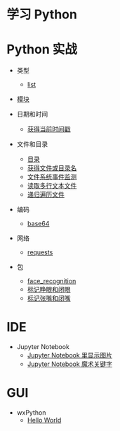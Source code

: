 # 学习 Python


# Python 实战

* 类型
    * [list](http://nbviewer.jupyter.org/github/wang-junjian/learn-python/blob/master/python_in_action/type/list.ipynb)

* [模块](http://nbviewer.jupyter.org/github/wang-junjian/learn-python/blob/master/python_in_action/modules/modules.ipynb)

* 日期和时间
    * [获得当前时间戳](http://nbviewer.jupyter.org/github/wang-junjian/learn-python/blob/master/python_in_action/date_time/get_current_timestamp.ipynb)

* 文件和目录
    * [目录](http://nbviewer.jupyter.org/github/wang-junjian/learn-python/blob/master/python_in_action/file_path/path.ipynb)
    * [获得文件或目录名](http://nbviewer.jupyter.org/github/wang-junjian/learn-python/blob/master/python_in_action/file_path/get_file_or_dir_name.ipynb)
    * [文件系统事件监测](http://nbviewer.jupyter.org/github/wang-junjian/learn-python/blob/master/python_in_action/file_path/watchdog_filesystem_events_monitoring.ipynb)
    * [读取多行文本文件](http://nbviewer.jupyter.org/github/wang-junjian/learn-python/blob/master/python_in_action/file_path/read_text.ipynb)
    * [递归遍历文件](http://nbviewer.jupyter.org/github/wang-junjian/learn-python/blob/master/python_in_action/file_path/recursively_traversing_files.ipynb)

* 编码
    * [base64](http://nbviewer.jupyter.org/github/wang-junjian/learn-python/blob/master/python_in_action/base64.ipynb)

* 网络
    * [requests](http://nbviewer.jupyter.org/github/wang-junjian/learn-python/blob/master/python_in_action/network/requests.ipynb)

* 包
    * [face_recognition](http://nbviewer.jupyter.org/github/wang-junjian/learn-python/blob/master/python_in_action/packages/face_recognition.ipynb)
    * [标记睁眼和闭眼](http://nbviewer.jupyter.org/github/wang-junjian/learn-python/blob/master/python_in_action/apply/open_eye_close_eye.ipynb)
    * [标记张嘴和闭嘴](http://nbviewer.jupyter.org/github/wang-junjian/learn-python/blob/master/python_in_action/apply/open_mouth_close_mouth.ipynb)

# IDE

* Jupyter Notebook
    * [Jupyter Notebook 里显示图片](http://nbviewer.jupyter.org/github/wang-junjian/learn-python/blob/master/jupyter_notebook/jupyter_notebook_show_image.ipynb)
    * [Jupyter Notebook 魔术关键字](http://nbviewer.jupyter.org/github/wang-junjian/learn-python/blob/master/jupyter_notebook/jupyter_notebook_magic_keywords.ipynb)

# GUI

* wxPython
    * [Hello World](wxpython/01_hello.py)
